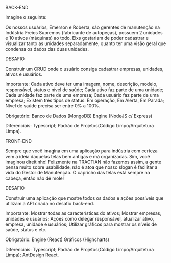 BACK-END

Imagine o seguinte:

Os nossos usuários, Emerson e Roberta, são gerentes de manutenção na Indústria Freios Supremos (fabricante de autopeças), possuem 2 unidades e 10 ativos (máquinas) ao todo. Elxs gostariam de poder cadastrar e visualizar tanto as unidades separadamente, quanto ter uma visão geral que condensa os dados das duas unidades.

DESAFIO

Construir um CRUD onde o usuário consiga cadastrar empresas, unidades, ativos e usuários.

Importante:
Cada ativo deve ter uma imagem, nome, descrição, modelo, responsável, status e nível de saúde;
Cada ativo faz parte de uma unidade;
Cada unidade faz parte de uma empresa;
Cada usuário faz parte de uma empresa;
Existem três tipos de status: Em operação, Em Alerta, Em Parada;
Nível de saúde precisa ser entre 0% a 100%.

Obrigatório:
Banco de Dados (MongoDB)
Engine (NodeJS c/ Express)

Diferenciais:
Typescript;
Padrão de Projetos(Código Limpo/Arquitetura Limpa).


FRONT-END

Sempre que você imagina em uma aplicação para indústria com certeza vem a ideia daquelas telas bem antigas e má organizadas. Sim, você imaginou direitinho! Felizmente na TRACTIAN não fazemos assim, a gente pensa muito sobre usabilidade, não é atoa que nosso slogan é facilitar a vida do Gestor de Manutenção. O capricho das telas está sempre na cabeça, então não dê mole!

DESAFIO

Construir uma aplicação que mostre todos os dados e ações possíveis que utilizam a API criada no desafio back-end.

Importante:
Mostrar todas as características do ativos;
Mostrar empresas, unidades e usuários;
Ações como delegar responsável, atualizar ativo, empresa, unidade e usuários;
Utilizar gráficos para mostrar os níveis de saúde, status e etc.

Obrigatório:
Engine (React)
Gráficos (Highcharts)

Diferenciais:
Typescript;
Padrão de Projetos(Código Limpo/Arquitetura Limpa);
AntDesign React.
